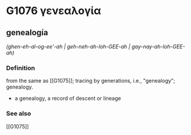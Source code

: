 # G1076 γενεαλογία

## genealogía

_(ghen-eh-al-og-ee'-ah | geh-neh-ah-loh-GEE-ah | gay-nay-ah-loh-GEE-ah)_

### Definition

from the same as [[G1075]]; tracing by generations, i.e., "genealogy"; genealogy.

- a genealogy, a record of descent or lineage

### See also

[[G1075]]

